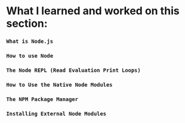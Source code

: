 # What I learned and worked on this section:
### `What is Node.js`
### `How to use Node`
### `The Node REPL (Read Evaluation Print Loops)`
### `How to Use the Native Node Modules`
### `The NPM Package Manager`
### `Installing External Node Modules`
